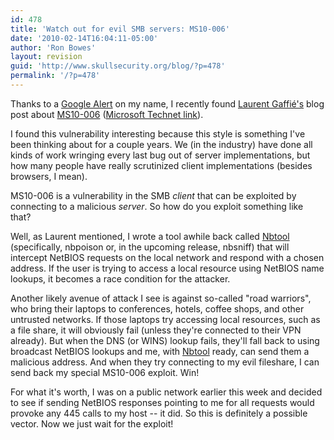 ```yaml
---
id: 478
title: 'Watch out for evil SMB servers: MS10-006'
date: '2010-02-14T16:04:11-05:00'
author: 'Ron Bowes'
layout: revision
guid: 'http://www.skullsecurity.org/blog/?p=478'
permalink: '/?p=478'
---
```


Thanks to a [Google Alert](http://www.google.ca/alerts) on my name, I recently found [Laurent Gaffié's](http://g-laurent.blogspot.com/) blog post about [MS10-006](http://g-laurent.blogspot.com/2010/02/more-details-on-ms10-006.html) ([Microsoft Technet link](http://blogs.technet.com/srd/archive/2010/02/09/ms10-006-and-ms10-012-smb-security-bulletins.aspx)).

I found this vulnerability interesting because this style is something I've been thinking about for a couple years. We (in the industry) have done all kinds of work wringing every last bug out of server implementations, but how many people have really scrutinized client implementations (besides browsers, I mean).

MS10-006 is a vulnerability in the SMB *client* that can be exploited by connecting to a malicious *server*. So how do you exploit something like that?

Well, as Laurent mentioned, I wrote a tool awhile back called [Nbtool](http://www.skullsecurity.org/wiki/index.php/Nbtool) (specifically, nbpoison or, in the upcoming release, nbsniff) that will intercept NetBIOS requests on the local network and respond with a chosen address. If the user is trying to access a local resource using NetBIOS name lookups, it becomes a race condition for the attacker.

Another likely avenue of attack I see is against so-called "road warriors", who bring their laptops to conferences, hotels, coffee shops, and other untrusted networks. If those laptops try accessing local resources, such as a file share, it will obviously fail (unless they're connected to their VPN already). But when the DNS (or WINS) lookup fails, they'll fall back to using broadcast NetBIOS lookups and me, with [Nbtool](http://www.skullsecurity.org/wiki/index.php/Nbtool) ready, can send them a malicious address. And when they try connecting to my evil fileshare, I can send back my special MS10-006 exploit. Win!

For what it's worth, I was on a public network earlier this week and decided to see if sending NetBIOS responses pointing to me for all requests would provoke any 445 calls to my host -- it did. So this is definitely a possible vector. Now we just wait for the exploit!